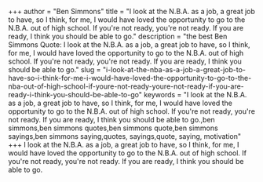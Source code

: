 +++
author = "Ben Simmons"
title = "I look at the N.B.A. as a job, a great job to have, so I think, for me, I would have loved the opportunity to go to the N.B.A. out of high school. If you're not ready, you're not ready. If you are ready, I think you should be able to go."
description = "the best Ben Simmons Quote: I look at the N.B.A. as a job, a great job to have, so I think, for me, I would have loved the opportunity to go to the N.B.A. out of high school. If you're not ready, you're not ready. If you are ready, I think you should be able to go."
slug = "i-look-at-the-nba-as-a-job-a-great-job-to-have-so-i-think-for-me-i-would-have-loved-the-opportunity-to-go-to-the-nba-out-of-high-school-if-youre-not-ready-youre-not-ready-if-you-are-ready-i-think-you-should-be-able-to-go"
keywords = "I look at the N.B.A. as a job, a great job to have, so I think, for me, I would have loved the opportunity to go to the N.B.A. out of high school. If you're not ready, you're not ready. If you are ready, I think you should be able to go.,ben simmons,ben simmons quotes,ben simmons quote,ben simmons sayings,ben simmons saying,quotes, sayings,quote, saying, motivation"
+++
I look at the N.B.A. as a job, a great job to have, so I think, for me, I would have loved the opportunity to go to the N.B.A. out of high school. If you're not ready, you're not ready. If you are ready, I think you should be able to go.
